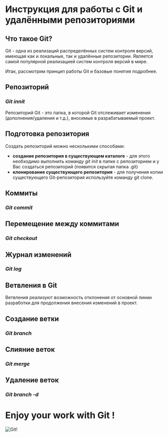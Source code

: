 # Инструкция для работы с Git и удалёнными репозиториями

## Что такое Git? 

Git - одна из реализаций распределённых систем контроля версий, имеющая как и локальные, так и удалённые репозитории. Является самой популярной реализацией систем контроля версий в мире.

Итак, рассмотрим принцип работы Git и базовые понятия подробнее.

## Репозиторий
### ***Git innit***

Репозиторий Git - это папка, в которой Git отслеживает изменения (дополнения/удаления и т.д.), вносимые в разрабатываемый проект. 

## Подготовка репозитория
Создать репозиторий можно несколькими способами: 
+ **создание репозитория в существующем каталоге** - для этого необходимо выполнить команду *git init*  в папке с репозиторием и у Вас создаться репозиторий (появится скрытая папка .git)
+ **клонирование существующего репозитория** - для получения копии существующего Git-репозитория используйте команду git clone.

## Коммиты 
### ***Git commit***


## Перемещение между коммитами
### ***Git checkout***


## Журнал изменений
### ***Git log***


## Ветвления в Git

Ветвления реализуют возможность отклонения от основной линии разработки для продолжения внесения изменений в проект. 

## Создание ветки
### ***Git branch***


## Слияние веток
### ***Git merge***


## Удаление веток
### ***Git branch -d***


# Enjoy your work with Git ! 
![Git!](Git.png)